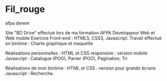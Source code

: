 # Fil_rouge
afpa dwwm

Site "BD Drive" effectué lors de ma formation AFPA Développeur Web et Web mobile
Exercice Front-end : HTML5, CSS3, Javascript.
Travail effectué en binôme : Charte graphique et maquette

Réalisations personnelles :
HTML et CSS responsive : version mobile
Javascript : Catalogue (POO), Panier (POO), Pagination, Tri

Réalisations de mon binôme :
HTML et CSS : version pour grands écrans
Javascript : Recherche.
